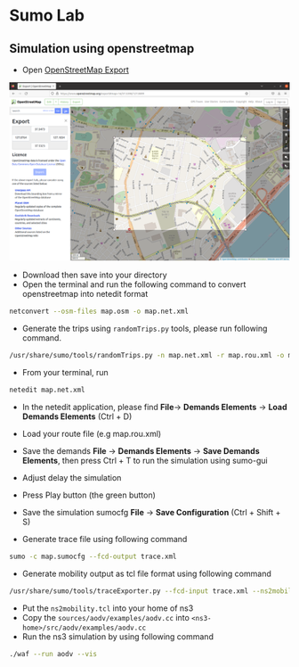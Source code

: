 # Sumo Lab

## Simulation using openstreetmap

- Open [OpenStreetMap Export](https://www.openstreetmap.org/export)

 ![OpenStreetMap](./images/openstreetmap.png)

- Download then save into your directory
- Open the terminal and run the following command to convert openstreetmap into netedit format

```bash
netconvert --osm-files map.osm -o map.net.xml
```

- Generate the trips using `randomTrips.py` tools, please run following command.

```bash
/usr/share/sumo/tools/randomTrips.py -n map.net.xml -r map.rou.xml -o map.trips.xml -e 600 -p 0.5
```

- From your terminal, run

```bash
netedit map.net.xml
```

- In the netedit application, please find **File**-> **Demands Elements** -> **Load Demands Elements** (Ctrl + D)

- Load your route file (e.g map.rou.xml)

- Save the demands **File** -> **Demands Elements** -> **Save Demands Elements**, then press Ctrl + T to run the simulation using sumo-gui

- Adjust delay the simulation

- Press Play button (the green button)

- Save the simulation sumocfg **File** -> **Save Configuration** (Ctrl + Shift + S)

- Generate trace file using following command

```bash
sumo -c map.sumocfg --fcd-output trace.xml
```

- Generate mobility output as tcl file format using following command

```bash
/usr/share/sumo/tools/traceExporter.py --fcd-input trace.xml --ns2mobility-output ns2mobility.tcl
```

- Put the `ns2mobility.tcl` into your home of ns3
- Copy the `sources/aodv/examples/aodv.cc` into `<ns3-home>/src/aodv/examples/aodv.cc`
- Run the ns3 simulation by using following command

```bash
./waf --run aodv --vis
```
